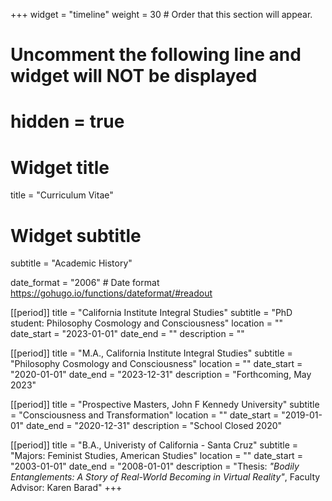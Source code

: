 +++
widget = "timeline"
weight = 30  # Order that this section will appear.

# Uncomment the following line and widget will NOT be displayed
# hidden = true

# Widget title
title = "Curriculum Vitae"
# Widget subtitle
subtitle = "Academic History"

date_format = "2006" # Date format https://gohugo.io/functions/dateformat/#readout


[[period]]
  title = "California Institute Integral Studies"
  subtitle = "PhD student: Philosophy Cosmology and Consciousness"
  location = ""
  date_start = "2023-01-01"
  date_end = ""
  description = ""

[[period]]
  title = "M.A., California Institute Integral Studies"
  subtitle = "Philosophy Cosmology and Consciousness"
  location = ""
  date_start = "2020-01-01"
  date_end = "2023-12-31"
  description = "Forthcoming, May 2023"

[[period]]
  title = "Prospective Masters, John F Kennedy University"
  subtitle = "Consciousness and Transformation"
  location = ""
  date_start = "2019-01-01"
  date_end = "2020-12-31"
  description = "School Closed 2020"

[[period]]
  title = "B.A., Univeristy of California - Santa Cruz"
  subtitle = "Majors: Feminist Studies, American Studies"
  location = ""
  date_start = "2003-01-01"
  date_end = "2008-01-01"
  description = "Thesis: _\"Bodily Entanglements: A Story of Real-World Becoming in Virtual Reality\"_, Faculty Advisor: Karen Barad"
+++